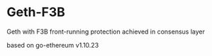 # Geth-F3B
Geth with F3B front-running protection achieved in consensus layer

based on go-ethereum v1.10.23
